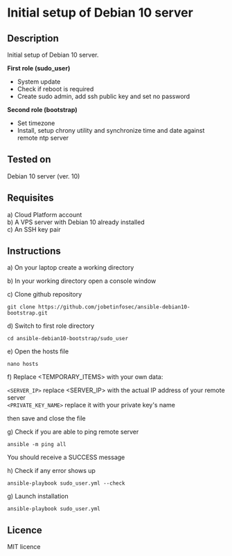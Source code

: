 # Initial setup of Debian 10 server


## Description

Initial setup of Debian 10 server.

**First role (sudo_user)**

* System update
* Check if reboot is required
* Create sudo admin, add ssh public key and set no password

**Second role (bootstrap)**

* Set timezone
* Install, setup chrony utility and synchronize time and date against remote ntp server


## Tested on

Debian 10 server (ver. 10)


## Requisites

a) Cloud Platform account<br />
b) A VPS server with Debian 10 already installed<br />
c) An SSH key pair<br />



## Instructions

a) On your laptop create a working directory


b) In your working directory open a console window


c) Clone github repository

```
git clone https://github.com/jobetinfosec/ansible-debian10-bootstrap.git
```


d) Switch to first role directory

```
cd ansible-debian10-bootstrap/sudo_user
```


e) Open the hosts file

```
nano hosts
```

f) Replace <TEMPORARY_ITEMS> with your own data:

`<SERVER_IP>`		replace <SERVER_IP> with the actual IP address of your remote server<br />
`<PRIVATE_KEY_NAME>`	replace it with your private key's name<br />

then save and close the file


g) Check if you are able to ping remote server

```
ansible -m ping all
```

You should receive a SUCCESS message


h) Check if any error shows up

```
ansible-playbook sudo_user.yml --check
```


g) Launch installation

```
ansible-playbook sudo_user.yml
```


## Licence

MIT licence
